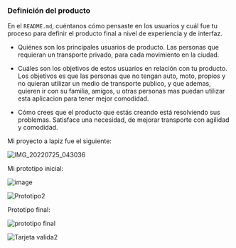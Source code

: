 


### Definición del producto

En el `README.md`, cuéntanos cómo pensaste en los usuarios y cuál fue tu proceso
para definir el producto final a nivel de experiencia y de interfaz.

* Quiénes son los principales usuarios de producto.
Las personas que requieran un transporte privado, para cada movimiento en la ciudad.  

* Cuáles son los objetivos de estos usuarios en relación con tu producto.
Los objetivos es que las personas que no tengan auto, moto,  propios y  no quieran utilizar un medio de transporte publico, y que ademas, quieren ir con su familia, amigos, u otras personas mas puedan utilizar esta aplicacion para tener mejor comodidad. 
* Cómo crees que el producto que estás creando está resolviendo sus problemas.
Satisface una necesidad, de mejorar transporte con agilidad y comodidad. 

Mi proyecto a lapiz fue el siguiente:


![IMG_20220725_043036](https://user-images.githubusercontent.com/108738411/180746484-f6d2bee2-838a-46b2-824c-880e64bc3e4b.jpg)



Mi prototipo inicial:


![image](https://user-images.githubusercontent.com/108738411/180633033-f1278117-564b-4d3c-854d-6964825f1fc1.png)


![Prototipo2](https://user-images.githubusercontent.com/108738411/180633152-2bf6cafc-7ada-469f-98c1-a3adf2f09e17.jpg)


Prototipo final:


![prototipo final](https://user-images.githubusercontent.com/108738411/180746840-523b714e-5868-4cb5-be29-d5d952d3c337.jpg)



![Tarjeta valida2](https://user-images.githubusercontent.com/108738411/180782596-3405afb1-8a82-4c34-adc4-8de4694330af.jpg)








